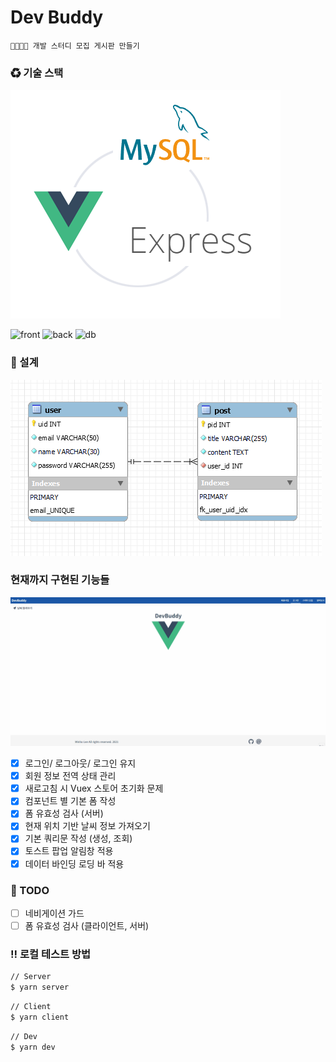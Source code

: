 # Dev Buddy

    👨‍💻👩‍💻 개발 스터디 모집 게시판 만들기

### ♻ 기술 스택

![stack](./databases/stack.png)

![front](https://img.shields.io/badge/Frontend-Vue-lightgreen?style=for-the-badge)
![back](https://img.shields.io/badge/Backend-Node-green?style=for-the-badge&logo=express)
![db](https://img.shields.io/badge/DB-Mysql-blue?style=for-the-badge&logo=mysql)

### 💬 설계

![erd](./databases/erd.png)

### 현재까지 구현된 기능들

![capture](./databases/capture.gif)

- [x] 로그인/ 로그아웃/ 로그인 유지
- [x] 회원 정보 전역 상태 관리
- [x] 새로고침 시 Vuex 스토어 초기화 문제
- [x] 컴포넌트 별 기본 폼 작성
- [x] 폼 유효성 검사 (서버)
- [x] 현재 위치 기반 날씨 정보 가져오기
- [x] 기본 쿼리문 작성 (생성, 조회)
- [x] 토스트 팝업 알림창 적용
- [x] 데이터 바인딩 로딩 바 적용

### 📌 TODO

- [ ] 네비게이션 가드
- [ ] 폼 유효성 검사 (클라이언트, 서버)

### ‼ 로컬 테스트 방법

```bash
// Server
$ yarn server
```

```bash
// Client
$ yarn client
```

```bash
// Dev
$ yarn dev
```
